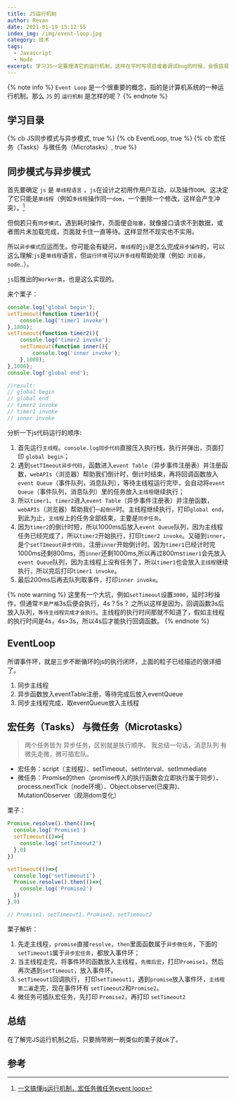 ```yaml
---
title: JS运行机制
author: Revan
date: 2021-01-19 15:12:55
index_img: /img/event-loop.jpg
category: 技术
tags:
  - Javascript
  - Node
excerpt: 学习JS一定要理清它的运行机制，这样在平时写项目或者调试bug的时候，会很容易知道该怎么写或者bug出在哪里。对于这一块的学习，也能方便在面试中问答自如，本文旨系统性地理清JS运行机制。
---
```


{% note info %}
`Event Loop` 是一个很重要的概念，指的是计算机系统的一种运行机制。那么 `JS` 的 `运行机制` 是怎样的呢？
{% endnote %}

## 学习目录
{% cb JS同步模式与异步模式, true %}
{% cb EventLoop, true %}
{% cb 宏任务（Tasks）与微任务（Microtasks）, true %}

## 同步模式与异步模式
首先要确定 `js` 是 `单线程语言` ，`js`在设计之初用作用户互动，以及操作`DOM`。这决定了它只能是`单线程`（例如`多线程`操作同一`dom`，一个删除一个修改，这样会产生冲突）。[^1]

但倘若只有`同步模式`，遇到耗时操作，页面便会`阻塞`，就像接口请求不到数据，或者图片未加载完成，页面就卡住一直等待。这样显然不现实也不实用。

所以`异步模式`应运而生。你可能会有疑问，`单线程`的`js`是怎么完成`异步操作`的，可以这么理解:`js`是`单线程`语言，但`运行环境`可以`开多线程`帮助处理（例如: `浏览器`，`node`..）。

`js`后推出的`Worker类`，也是这么实现的。

来个栗子：
```js
console.log('global begin');
setTimeout(function timer1(){
    console.log('timer1 invoke')
},1800);
setTimeout(function timer2(){
    console.log('timer2 invoke');
    setTimeout(function inner(){
        console.log('inner invoke');
    },1000);
},1000);
console.log('global end');

//result:
// global begin
// global end
// timer2 invoke
// timer1 invoke
// inner invoke
```
分析一下js代码运行的顺序:
1. 首先运行`主线程`。`console.log同步代码`直接压入执行栈，执行并弹出，页面打印 `global begin`；
2. 遇到`setTImeout异步代码`，函数进入`event Table`（异步事件注册表）并注册函数，`webAPIs`（浏览器）帮助我们倒计时，倒计时结束，再将回调函数放入`event Queue`（事件队列，消息队列），等待主线程运行完毕，会自动将`event Queue`（事件队列，消息队列）里的任务放入`主线程`继续执行；
3. 所以`timer1`、`timer2`进入`event Table`（异步事件注册表）并注册函数，`webAPIs`（浏览器）帮助我们`一起倒计`时。主线程继续执行，打印`global end`，到此为止，`主线程`上的任务全部结束，主要是`同步任务`。
4. 因为`timer2`的倒计时短，所以1000ms后放入`event Queue`队列，因为主线程任务已经完成了，所以`timer2`开始执行，打印`timer2 invoke`。又碰到`inner`，是个`setTImeout异步代码`，注册`inner`开始倒计时。因为`timer1`已经计时完1000ms还剩800ms，而`inner`还剩1000ms,所以再过800ms`timer1`会先放入`event Queue`队列，因为主线程上没有任务了，所以`timer1`也会放入`主线程`继续执行，所以完后打印`timer1 invoke`。
5. 最后200ms后再去队列取事件，打印`inner invoke`。

{% note warning %}
这里有一个大坑，例如`setTimeout`设置`3000`，延时3秒操作，但通常`不是严格`3s后便会执行，4s？5s？ 之所以这样是因为，回调函数3s后放入队列，`等待主线程完成才会执行`。主线程的执行时间那就不知道了，假如主线程的执行时间是4s，4s>3s，所以4s后才能执行回调函数。
{% endnote %}

## EventLoop
所谓事件环，就是三步不断循环的js的执行闭环，上面的粒子已经描述的很详细了。
1. 同步主线程
2. 异步函数放入eventTable注册，等待完成后放入eventQueue
3. 同步主线程完成，取eventQueue放入主线程

## 宏任务（Tasks） 与微任务（Microtasks）
> 两个任务皆为 异步任务，区别就是执行顺序。 我总结一句话，消息队列 有微先走微，微可插宏队。

- 宏任务：script（主线程）、setTimeout、setInterval、setImmediate
- 微任务：Promise的then（promise传入的执行函数会立即执行属于同步）、process.nextTick（node环境）、Object.observe(已废弃)、 MutationObserver（观测dom变化）

栗子：
```js
Promise.resolve().then(()=>{
  console.log('Promise1')  
  setTimeout(()=>{
    console.log('setTimeout2')
  },0)
})

setTimeout(()=>{
  console.log('setTimeout1')
  Promise.resolve().then(()=>{
    console.log('Promise2')    
  })
},0)

// Promise1，setTimeout1，Promise2，setTimeout2
```
栗子解析：
1. 先走主线程，`promise`直接`resolve`，`then`里面函数属于`异步微任务`，下面的`setTimeout1`属于`异步宏任务`，都放入事件环；
2. 当主线程走完，将事件环的函数放入主线程，`先微后宏`，打印`Promise1`，然后再次遇到`setTimeout`，放入事件环。
3. `setTimeout1`回调执行， 打印`setTimeout1`，遇到`promise`放入事件环，`主线程第二遍`走完，现在事件环有 `setTimeout2`和`Promise2`。
4. 微任务可插队宏任务，先打印 `Promise2`，再打印 `setTimeout2`

## 总结
在了解完JS运行机制之后，只要捎带刷一刷类似的栗子就ok了。

## 参考
[^1]: [一文搞懂js运行机制，宏任务微任务event loop](https://juejin.cn/post/6913835186933366798)